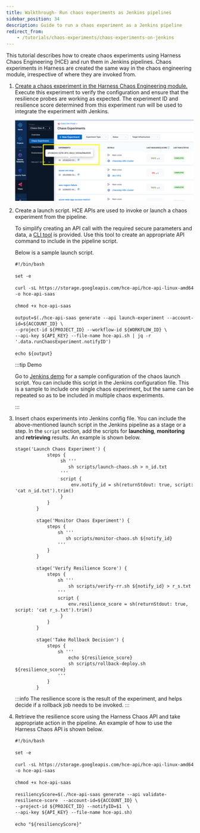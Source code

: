 ```yaml
---
title: Walkthrough- Run chaos experiments as Jenkins pipelines
sidebar_position: 34
description: Guide to run a chaos experiment as a Jenkins pipeline
redirect_from:
    - /tutorials/chaos-experiments/chaos-experiments-on-jenkins
---
```


This tutorial describes how to create chaos experiments using Harness Chaos Engineering (HCE) and run them in Jenkins pipelines. Chaos experiments in Harness are created the same way in the chaos engineering module, irrespective of where they are invoked from.

1. [Create a chaos experiment in the Harness Chaos Engineering module.](#construct-a-chaos-experiment) Execute this experiment to verify the configuration and ensure that the resilience probes are working as expected. The experiment ID and resilience score determined from this experiment run will be used to integrate the experiment with Jenkins.

   ![chaos experiment with ID and resilience score](./static/chaos-experiments-with-id.png)

2. Create a launch script. HCE APIs are used to invoke or launch a chaos experiment from the pipeline.

   To simplify creating an API call with the required secure parameters and data, a [CLI tool](https://storage.googleapis.com/hce-api/hce-api-linux-amd64) is provided. Use this tool to create an appropriate API command to include in the pipeline script.

   Below is a sample launch script.

   ```
   #!/bin/bash

   set -e

   curl -sL https://storage.googleapis.com/hce-api/hce-api-linux-amd64 -o hce-api-saas

   chmod +x hce-api-saas

   output=$(./hce-api-saas generate --api launch-experiment --account-id=${ACCOUNT_ID} \
   --project-id ${PROJECT_ID} --workflow-id ${WORKFLOW_ID} \
   --api-key ${API_KEY} --file-name hce-api.sh | jq -r '.data.runChaosExperiment.notifyID')

   echo ${output}
   ```

   :::tip Demo

   Go to [Jenkins demo](https://github.com/ksatchit/hce-jenkins-integration-demo) for a sample configuration of the chaos launch script. You can include this script in the Jenkins configuration file. 
   This is a sample to include one single chaos experiment, but the same can be repeated so as to be included in multiple chaos experiments.

   :::

3. Insert chaos experiments into Jenkins config file. You can include the above-mentioned launch script in the Jenkins pipeline as a stage or a step. In the `script` section, add the scripts for **launching**, **monitoring** and **retrieving** results. An example is shown below.

   ```
   stage('Launch Chaos Experiment') {
               steps {
                    sh '''
                       sh scripts/launch-chaos.sh > n_id.txt
                    '''
                    script {
                        env.notify_id = sh(returnStdout: true, script: 'cat n_id.txt').trim()
                    }   
               }   
           }
        
           stage('Monitor Chaos Experiment') {
               steps {
                   sh '''
                      sh scripts/monitor-chaos.sh ${notify_id}
                   '''
               }
           }
        
           stage('Verify Resilience Score') {
               steps {
                   sh '''
                       sh scripts/verify-rr.sh ${notify_id} > r_s.txt
                   '''
                   script {
                       env.resilience_score = sh(returnStdout: true, script: 'cat r_s.txt').trim()
                    }
               }
           }
        
           stage('Take Rollback Decision') {
               steps {
                   sh '''
                       echo ${resilience_score}
                       sh scripts/rollback-deploy.sh ${resilience_score}
                   '''
               }
           }
   ```

   :::info
   The resilience score is the result of the experiment, and helps decide if a rollback job needs to be invoked.
   :::

4. Retrieve the resilience score using the Harness Chaos API and take appropriate action in the pipeline. An example of how to use the Harness Chaos API is shown below.

   ```
   #!/bin/bash

   set -e 

   curl -sL https://storage.googleapis.com/hce-api/hce-api-linux-amd64 -o hce-api-saas

   chmod +x hce-api-saas

   resiliencyScore=$(./hce-api-saas generate --api validate-resilience-score  --account-id=${ACCOUNT_ID} \
   --project-id ${PROJECT_ID} --notifyID=$1  \
   --api-key ${API_KEY} --file-name hce-api.sh)

   echo "${resiliencyScore}"
   ```